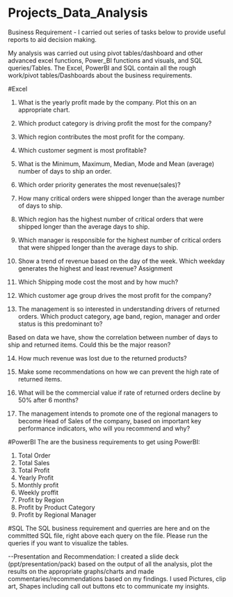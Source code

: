 # Projects_Data_Analysis


Business Requirement - I carried out series of tasks below to provide useful reports to aid decision making. 

My analysis was carried out using pivot tables/dashboard and other advanced excel functions, Power_BI functions and visuals, and SQL queries/Tables. The Excel, PowerBI and SQL contain all the rough work/pivot tables/Dashboards about the business requirements. 

#Excel
1.	What is the yearly profit made by the company. Plot this on an appropriate chart.

2.	Which product category is driving profit the most for the company?

3.	Which region contributes the most profit for the company. 

4.	Which customer segment is most profitable? 

5.	What is the Minimum, Maximum, Median, Mode and Mean (average) number of days to ship an order.

6.	Which order priority generates the most revenue(sales)?

7.	How many critical orders were shipped longer than the average number of days to ship.

8.	Which region has the highest number of critical orders that were shipped longer than the average days to ship.

9.	Which manager is responsible for the highest number of critical orders that were shipped longer than the average days to ship.

10.	Show a trend of revenue based on the day of the week. Which weekday generates the highest and least revenue? Assignment

11.	Which Shipping mode cost the most and by how much?

12.	Which customer age group drives the most profit for the company?

13.	The management is so interested in understanding drivers of returned orders.
Which product category, age band, region, manager and order status is this predominant to? 

Based on data we have, show the correlation between number of days to ship and returned items. Could this be the major reason?

14.	How much revenue was lost due to the returned products? 

15.	Make some recommendations on how we can prevent the high rate of returned items. 

16.	What will be the commercial value if rate of returned orders  decline by 50% after 6 months?

17.	The management intends to promote one of the regional managers to become Head of Sales of the company, based on important key performance indicators, who will you recommend and why?


#PowerBI
The are the business requirements to get using PowerBI:

1) Total Order
2) Total Sales
3) Total Profit
4) Yearly Profit
5) Monthly profit
6) Weekly proffit
7) Profit by Region 
8) Profit by Product Category
9) Profit by Regional Manager

#SQL
The SQL business requirement and querries are here and on the committed SQL file, right above each query on the file. Please run the queries if you want to visualize the tables.

--Presentation and Recommendation: 
I created a slide deck (ppt/presentation/pack) based on the output of all the analysis, plot the results on the appropriate graphs/charts and made commentaries/recommendations based on my findings. 
I used Pictures, clip art, Shapes including call out buttons etc to communicate my insights.

